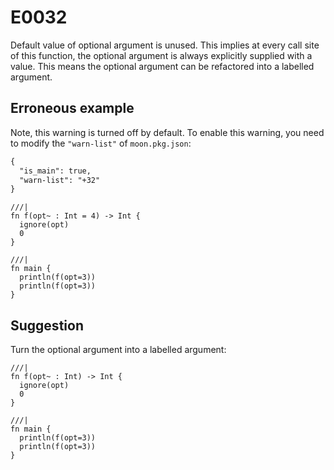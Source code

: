 # E0032

Default value of optional argument is unused. This implies at every call site of this function, the optional argument is always explicitly supplied with a value. This means the optional argument can be refactored into a labelled argument.

## Erroneous example

Note, this warning is turned off by default. To enable this warning, you need to modify the `"warn-list"` of `moon.pkg.json`:

```default
{
  "is_main": true,
  "warn-list": "+32"
}
```

```moonbit
///|
fn f(opt~ : Int = 4) -> Int {
  ignore(opt)
  0
}

///|
fn main {
  println(f(opt=3))
  println(f(opt=3))
}
```

## Suggestion

Turn the optional argument into a labelled argument:

```moonbit
///|
fn f(opt~ : Int) -> Int {
  ignore(opt)
  0
}

///|
fn main {
  println(f(opt=3))
  println(f(opt=3))
}
```
